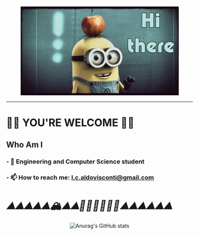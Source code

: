 
<div align="center">
  
<a href=""><img src="https://github.com/LoCh3f/LoCh3f/blob/main/giphy.gif" alt="presentation"/></a>

</div>

<!--#📚 hungry for knowledge #-->

----
#  🧑‍🍳  YOU'RE WELCOME 🧑‍🍳  #
##  Who Am I

### - 🌱 Engineering and Computer Science student

### - 📫 How to reach me: l.c.aldovisconti@gmail.com

# ___⛰️⛰️⛰️⛰️⛰️🏔️⛰️⛰️🚂🚃🚃🚃🚃🚃⛰️⛰️⛰️⛰️⛰️⛰️___ #

<div align="center">
  
![Anurag's GitHub stats](https://github-readme-stats.vercel.app/api?username=LoCh3f&count_private=true&show_icons=true&theme=transparent&hide=prs,issues)
  
</div>
  
<!--- 🌱👯 I’m looking to collaborate on ...
<!--- 🤔 I’m looking for help with ...
<!-- 💬 Ask me about ...
<!--- 📫 How to reach me: ...
<!--- ⚡ Fun fact: ...
### - 🔭 I’m currently working on a Database for agri-food consortia



